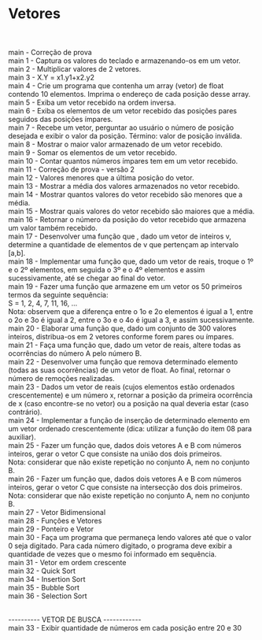 # Vetores <br><br>

main - Correção de prova <br>
main 1 - Captura os valores do teclado e armazenando-os em um vetor.  <br>
main 2 - Multiplicar valores de 2 vetores. <br>
main 3 - X.Y = x1.y1+x2.y2 <br>
main 4 - Crie um programa que contenha um array (vetor) de float contendo 10 elementos. Imprima o endereço de cada posição desse array.<br>
main 5 - Exiba um vetor recebido  na ordem inversa. <br>
main 6 - Exiba os elementos  de um vetor recebido  das posições pares seguidos das posições ímpares. <br>
main 7 - Recebe um vetor, perguntar ao usuário o número de posição desejada e exibir o valor da posição. Término: valor de posição inválida. <br>
main 8 - Mostrar o maior valor armazenado de um vetor recebido. <br>
main 9 - Somar os elementos de um vetor recebido.<br>
main 10 - Contar quantos números ímpares tem em um vetor recebido. <br>
main 11 - Correção de prova - versão 2 <br>
main 12 - Valores menores que a última posição do vetor. <br>
main 13 - Mostrar a média dos valores armazenados no vetor recebido. <br>
main 14 - Mostrar quantos valores do vetor recebido são menores que a média. <br>
main 15 - Mostrar quais valores do vetor recebido são maiores que a média. <br>
main 16 - Retornar o número da posição do vetor recebido que armazena um valor também recebido.<br>
main 17 - Desenvolver uma função que , dado um vetor de inteiros v, determine a quantidade de elementos de v que pertençam ap intervalo [a,b]. <br>
main 18 - Implementar uma função que, dado um vetor de reais, troque o 1º e o 2º elementos, em seguida o 3º e o 4º elementos e assim sucessivamente, até se chegar ao final do vetor.<br>
main 19 - Fazer uma função que armazene em um vetor os 50 primeiros termos da seguinte sequência:<br>
S = 1, 2, 4, 7, 11, 16, ... <br>
Nota: observem que a diferença entre o 1o e 2o elementos é igual a 1, entre o 2o e 3o é igual a 2, entre o 3o e o 4o é igual a 3, e assim sucessivamente.<br>
main 20 - Elaborar uma função que, dado um conjunto de 300 valores inteiros, distribua-os em 2 vetores conforme forem pares ou ímpares. <br>
main 21 - Faça uma função que, dado um vetor de reais, altere todas as ocorrências do número A pelo número B. <br>
main 22 - Desenvolver uma função que remova determinado elemento (todas as suas ocorrências) de um vetor de float. Ao final, retornar o número de remoções realizadas. <br>
main 23 - Dados um vetor de reais (cujos elementos estão ordenados crescentemente) e um número x, retornar a posição da primeira ocorrência de x (caso encontre-se no vetor) ou a posição na qual deveria estar (caso contrário).<br>
main 24 - Implementar a função de inserção de determinado elemento em um vetor ordenado crescentemente (dica: utilizar a função do item 08 para auxiliar).<br>
main 25 - Fazer um função que, dados dois vetores A e B com números inteiros, gerar o vetor C que consiste na união dos dois primeiros.<br>
Nota: considerar que não existe repetição no conjunto A, nem no conjunto B. <br>
main 26 - Fazer um função que, dados dois vetores A e B com números inteiros, gerar o vetor C que consiste na intersecção dos dois primeiros.<br>
Nota: considerar que não existe repetição no conjunto A, nem no conjunto B.<br>
main 27 - Vetor Bidimensional <br>
main 28 - Funções e Vetores <br>
main 29 - Ponteiro e Vetor <br>
main 30 - Faça um programa que permaneça lendo valores até que o valor 0 seja digitado. Para cada número digitado, o programa deve exibir a quantidade de vezes que o mesmo foi informado em sequência.<br>
main 31 - Vetor em ordem crescente<br>
main 32 - Quick Sort <br>
main 34 - Insertion Sort<br>
main 35 - Bubble Sort <br>
main 36 - Selection Sort
<br><br>

---------- VETOR DE BUSCA ------------<br>
main 33 - Exibir quantidade de números em cada posição entre 20 e 30 <br>
